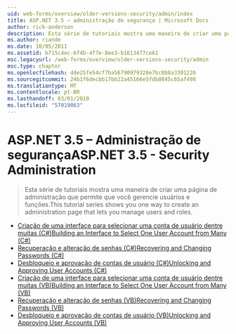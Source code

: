 ```yaml
---
uid: web-forms/overview/older-versions-security/admin/index
title: ASP.NET 3.5 – administração de segurança | Microsoft Docs
author: rick-anderson
description: Esta série de tutoriais mostra uma maneira de criar uma página de administração que permite que você gerencie usuários e funções.
ms.author: riande
ms.date: 10/05/2011
ms.assetid: b715c4ec-6f4b-4f7e-8ee3-b1613477ce61
msc.legacyurl: /web-forms/overview/older-versions-security/admin
msc.type: chapter
ms.openlocfilehash: dde25fe54cf7ba56790979328e7bc8b8a3301226
ms.sourcegitcommit: 24b1f6decbb17bb22a45166e5fdb0845c65af498
ms.translationtype: MT
ms.contentlocale: pt-BR
ms.lasthandoff: 03/01/2019
ms.locfileid: "57019063"
---
```

<a name="aspnet-35---security-administration"></a><span data-ttu-id="8f1b0-103">ASP.NET 3.5 – Administração de segurança</span><span class="sxs-lookup"><span data-stu-id="8f1b0-103">ASP.NET 3.5 - Security Administration</span></span>
====================
> <span data-ttu-id="8f1b0-104">Esta série de tutoriais mostra uma maneira de criar uma página de administração que permite que você gerencie usuários e funções.</span><span class="sxs-lookup"><span data-stu-id="8f1b0-104">This tutorial series shows you one way to create an administration page that lets you manage users and roles.</span></span>


- [<span data-ttu-id="8f1b0-105">Criação de uma interface para selecionar uma conta de usuário dentre muitas (C#)</span><span class="sxs-lookup"><span data-stu-id="8f1b0-105">Building an Interface to Select One User Account from Many (C#)</span></span>](building-an-interface-to-select-one-user-account-from-many-cs.md)
- [<span data-ttu-id="8f1b0-106">Recuperação e alteração de senhas (C#)</span><span class="sxs-lookup"><span data-stu-id="8f1b0-106">Recovering and Changing Passwords (C#)</span></span>](recovering-and-changing-passwords-cs.md)
- [<span data-ttu-id="8f1b0-107">Desbloqueio e aprovação de contas de usuário (C#)</span><span class="sxs-lookup"><span data-stu-id="8f1b0-107">Unlocking and Approving User Accounts (C#)</span></span>](unlocking-and-approving-user-accounts-cs.md)
- [<span data-ttu-id="8f1b0-108">Criação de uma interface para selecionar uma conta de usuário dentre muitas (VB)</span><span class="sxs-lookup"><span data-stu-id="8f1b0-108">Building an Interface to Select One User Account from Many (VB)</span></span>](building-an-interface-to-select-one-user-account-from-many-vb.md)
- [<span data-ttu-id="8f1b0-109">Recuperação e alteração de senhas (VB)</span><span class="sxs-lookup"><span data-stu-id="8f1b0-109">Recovering and Changing Passwords (VB)</span></span>](recovering-and-changing-passwords-vb.md)
- [<span data-ttu-id="8f1b0-110">Desbloqueio e aprovação de contas de usuário (VB)</span><span class="sxs-lookup"><span data-stu-id="8f1b0-110">Unlocking and Approving User Accounts (VB)</span></span>](unlocking-and-approving-user-accounts-vb.md)
